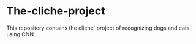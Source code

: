 # The-cliche-project
This repository contains the cliche' project of recognizing dogs and cats using CNN.

